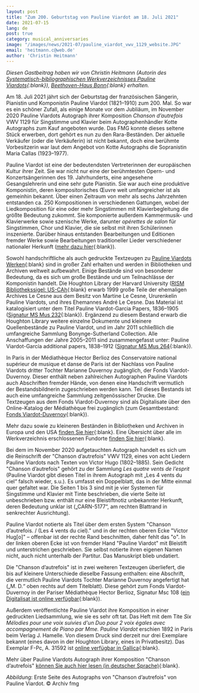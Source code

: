 ```yaml
---
layout: post
title: "Zum 200. Geburtstag von Pauline Viardot am 18. Juli 2021"
date: 2021-07-15
lang: de
post: true
category: musical_anniversaries
image: "/images/news/2021-07/pauline_viardot_vwv_1129_website.JPG"
email: 'heitmann.c@web.de'
author: 'Christin Heitmann'
---
```


_Diesen Gastbeitrag haben wir von Christin Heitmann (Autorin des [Systematisch-bibliographischen Werkverzeichnisses Pauline Viardots](https://www.pauline-viardot.de/Werkverzeichnis_englisch.htm){:blank}), [Beethoven-Haus Bonn](http://www.beethoven.de){:blank} erhalten._  

Am 18. Juli 2021 jährt sich der Geburtstag der französischen Sängerin, Pianistin und Komponistin Pauline Viardot (1821–1910) zum 200. Mal. So war es ein schöner Zufall, als einige Monate vor dem Jubliäum, im November 2020 Pauline Viardots Autograph ihrer Komposition _Chanson d’autrefois_ VWV 1129 für Singstimme und Klavier beim Autographenhändler Kotte Autographs zum Kauf angeboten wurde. Das FMG konnte dieses seltene Stück erwerben, dort gehört es nun zu den Rara-Beständen. Der aktuelle Verkäufer (oder die Verkäuferin) ist nicht bekannt, doch eine berühmte Vorbesitzerin war laut dem Angebot von Kotte Autographs die Sopranistin Maria Callas (1923–1977).  

Pauline Viardot ist eine der bedeutendsten Vertreterinnen der europäischen Kultur ihrer Zeit. Sie war nicht nur eine der berühmtesten Opern- und Konzertsängerinnen des 19. Jahrhunderts, eine angesehene Gesangslehrerin und eine sehr gute Pianistin. Sie war auch eine produktive Komponistin, deren kompositorisches Œuvre weit umfangreicher ist als gemeinhin bekannt. Über einen Zeitraum von mehr als sechs Jahrzehnten entstanden ca. 250 Kompositionen in verschiedenen Gattungen, wobei der Liedkomposition für eine oder mehr Singstimmen mit Klavierbegleitung die größte Bedeutung zukommt. Sie komponierte außerdem Kammermusik- und Klavierwerke sowie szenische Werke, darunter _opérettes de salon_ für Singstimmen, Chor und Klavier, die sie selbst mit ihren Schülerinnen inszenierte. Darüber hinaus entstanden Bearbeitungen und Editionen fremder Werke sowie Bearbeitungen traditioneller Lieder verschiedener nationaler Herkunft ([mehr dazu hier](https://www.pauline-viardot.de/Komponistin_englisch.htm){:blank}).  

Sowohl handschriftliche als auch gedruckte Textzeugen zu [Pauline Viardots Werken](https://opac.rism.info/search?View=rism&q=viardot+pauline){:blank} sind in großer Zahl erhalten und werden in Bibliotheken und Archiven weltweit aufbewahrt. Einige Bestände sind von besonderer Bedeutung, da es sich um große Bestände und um Teilnachlässe der Komponistin handelt. Die Houghton Library der Harvard University ([RISM Bibliothekssigel: US-CAh](https://opac.rism.info/search?View=rism&siglum=US-CAh){:blank} erwarb 1999 große Teile der ehemaligen Archives Le Cesne aus dem Besitz von Martine Le Cesne, Ururenkelin Pauline Viardots, und ihres Ehemannes André Le Cesne. Das Material ist katalogisiert unter dem Titel Pauline Viardot-Garcia Papers, 1836–1905 ([Signatur MS Mus 232](https://hollisarchives.lib.harvard.edu/repositories/24/resources/1387){:blank}). Ergänzend zu diesem Bestand erwarb die Houghton Library weitere einzelne Dokumente und kleinere Quellenbestände zu Pauline Viardot, und im Jahr 2011 schließlich die umfangreiche Sammlung Bonynge-Sutherland Collection. Alle Anschaffungen der Jahre 2005–2011 sind zusammengefasst unter: Pauline Viardot-García additional papers, 1838–1912 ([Signatur MS Mus 264](https://hollisarchives.lib.harvard.edu/repositories/24/resources/3178){:blank}).  

In Paris in der Médiathèque Hector Berlioz des Conservatoire national supérieur de musique et danse de Paris ist der Nachlass von Pauline Viardots dritter Tochter Marianne Duvernoy zugänglich, der Fonds Viardot-Duvernoy. Dieser enthält neben zahlreichen Autographen Pauline Viardots auch Abschriften fremder Hände, von denen eine Handschrift vermutlich der Bestandsbildnerin zugeschrieben werden kann. Teil dieses Bestands ist auch eine umfangreiche Sammlung zeitgenössischer Drucke. Die Textzeugen aus dem Fonds Viardot-Duvernoy sind als Digitalisate über den Online-Katalog der Médiathèque frei zugänglich (zum Gesamtbestand: [Fonds Viardot-Duvernoy](https://mediatheque.cnsmdp.fr/selections-thematiques/selection/pauline-viardot-oeuvres-publiees-et-manuscrits-numerises){:blank}).  

Mehr dazu sowie zu kleineren Beständen in Bibliotheken und Archiven in Europa und den USA [finden Sie hier](https://www.pauline-viardot.de/3Quellen_englisch.htm){:blank}. Eine Übersicht über alle im Werkverzeichnis erschlossenen Fundorte [finden Sie hier](https://www.pauline-viardot.de/3Fundorte.php){:blank}. 

Bei dem im November 2020 aufgetauchten Autograph handelt es sich um die Reinschrift der "Chanson d’autrefois" VWV 1129, eines von acht Liedern Pauline Viardots nach Texten von Victor Hugo (1802–1885). Sein Gedicht "Chanson d’autrefois" gehört zu der Sammlung _Les quatre vents de l’esprit_ (Pauline Viardot gibt diesen Titel in ihrem Autograph mit „Les 4 vents du ciel“ falsch wieder, s.u.). Es umfasst ein Doppelblatt, das in der Mitte einmal quer gefaltet war. Die Seiten 1 bis 3 sind mit je vier Systemen für Singstimme und Klavier mit Tinte beschrieben, die vierte Seite ist unbeschrieben bzw. enthält nur eine Bleistiftnotiz unbekannter Herkunft, deren Bedeutung unklar ist („CARN-5177“, am rechten Blattrand in senkrechter Ausrichtung).  

Pauline Viardot notierte als Titel über dem ersten System "Chanson d’autrefois. / (Les 4 vents du ciel)." und in der rechten oberen Ecke "Victor Hug[o]" – offenbar ist der rechte Rand beschnitten, daher fehlt das "o". In der linken oberen Ecke ist von fremder Hand "Pauline Viardot" mit Bleistift und unterstrichen geschrieben. Sie selbst notierte ihren eigenen Namen nicht, auch nicht unterhalb der Partitur. Das Manuskript blieb undatiert.

Die "Chanson d’autrefois" ist in zwei weiteren Textzeugen überliefert, die bis auf kleinere Unterschiede dieselbe Fassung enthalten: eine Abschrift, die vermutlich Pauline Viardots Tochter Marianne Duvernoy angefertigt hat („M. D.“ oben rechts auf dem Titelblatt). Diese gehört zum Fonds Viardot-Duvernoy in der Pariser Médiathèque Hector Berlioz, Signatur Msc 108 ([ein Digitalisat ist online verfügbar](https://mediatheque.cnsmdp.fr/modules/custom/pdf_viewer/templates/viewer.html?file=/get-attachment/b4e5112e-e4df-486e-927e-0035a28cab08){:blank}). 

Außerdem veröffentlichte Pauline Viardot ihre Komposition in einer gedruckten Liedsammlung, wie sie es sehr oft tat. Das Heft mit dem Tite _Six Mélodies pour une voix suivies d'un Duo pour 2 voix égales avec accompagnement de Piano par Mme. Pauline Viardot_ erschien 1892 in Paris beim Verlag J. Hamelle. Von diesem Druck sind derzeit nur drei Exemplare bekannt (eines davon in der Houghton Library, eines in Privatbesitz). Das Exemplar F-Pc, A. 31592 ist [online verfügbar in Gallica](https://gallica.bnf.fr/ark:/12148/btv1b100712987/f3.item.r=pauline%20viardot%20six%20melodies#){:blank}.   

Mehr über Pauline Viardots Autograph ihrer Komposition "Chanson d’autrefois" [können Sie auch hier lesen (in deutscher Sprache)](https://www.fmg.hmtm-hannover.de/de/bibliothek-und-archiv/quelle-des-monats/2021/juli-2021/){:blank}.  

_Abbildung_:  Erste Seite des Autographs von "Chanson d’autrefois" von Pauline Viardot. © Archiv fmg 
